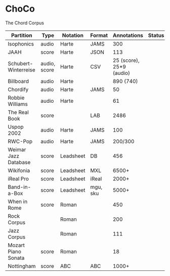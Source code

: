 # ChoCo
The Chord Corpus

| **Partition**        | **Type**     | **Notation** | **Format** | **Annotations**          | **Status** |
|----------------------|--------------|--------------|------------|--------------------------|------------|
| Isophonics           | audio        | Harte        | JAMS       | 300                      |            |
| JAAH                 | score        | Harte        | JSON       | 113                      |            |
| Schubert-Winterreise | audio, score | Harte        | CSV        | 25 (score), 25*9 (audio) |            |
| Billboard            | audio        | Harte        |            | 890 (740)                |            |
| Chordify             | audio        | Harte        | JAMS       | 50                       |            |
| Robbie Williams      | audio        | Harte        |            | 61                       |            |
| The Real Book        | score        |              | LAB        | 2486                     |            |
| Uspop 2002           | audio        | Harte        | JAMS       | 100                      |            |
| RWC-Pop              | audio        | Harte        | JAMS       | 200/300                  |            |
| Weimar Jazz Database | score        | Leadsheet    | DB         | 456                      |            |
| Wikifonia            | score        | Leadsheet    | MXL        | 6500+                    |            |
| iReal Pro            | score        | Leadsheet    | iReal      | 2000+                    |            |
| Band-in-a-Box        | score        | Leadsheet    | mgu, sku   | 5000+                    |            |
| When in Rome         | score        | Roman        |            | 450                      |            |
| Rock Corpus          |              | Roman        |            | 200                      |            |
| Jazz Corpus          |              | Roman        |            | 111                      |            |
| Mozart Piano Sonata  | score        | Roman        |            | 18                       |            |
| Nottingham           | score        | ABC          | ABC        | 1000+                    |            |

